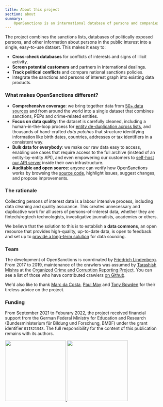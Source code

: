 ```yaml
---
title: About this project
section: about
summary:
    OpenSanctions is an international database of persons and companies of political, criminal, or economic interest. 
---
```


The project combines the sanctions lists, databases of politically exposed persons, and other information about persons in the public interest into a single, easy-to-use dataset. This makes it easy to:

* **Cross-check databases** for conflicts of interests and signs of illicit activity.
* **Screen potential customers** and partners in international dealings.
* **Track political conflicts** and compare national sanctions policies.
* Integrate the sanctions and persons of interest graph into existing data products.

### What makes OpenSanctions different?

* **Comprehensive coverage**: we bring together data from [50+ data sources](/datasets/) and from around the world into a single dataset that combines sanctions, PEPs and crime-related entities.
* **Focus on data quality**: the dataset is carefully cleaned, including a human-in-the-loop process for [entity de-duplication across lists](/articles/2021-11-11-deduplication/), and thousands of hand-crafted *data patches* that structure identifying information like birth dates, countries, addresses or tax identifiers in a consistent way.
* **Bulk data for everybody**: we make our raw data easy to access, enabling use cases that require access to the full archive (instead of an entity-by-entity API), and even empowering our customers to [self-host our API server](/docs/self-hosted/) inside their own infrastructure.
* **Auditable and open source**: anyone can verify how OpenSanctions works by browsing the [source code](https://github.com/opensanctions), highlight issues, suggest changes, and propose improvements.

### The rationale

Collecting persons of interest data is a labour intensive process, including data cleaning and quality assurance. This creates unnecessary and duplicative work for all users of persons-of-interest data, whether they are fintech/regtech technologists, investigative journalists, academics or others.

We believe that the solution to this is to establish a **data commons**, an open resource that provides high-quality, up-to-date data, is open to feedback and set up to [provide a long-term solution](/licensing/) for data sourcing.

### Team

The development of OpenSanctions is coordinated by [Friedrich Lindenberg](https://pudo.org).
From 2017 to 2019, maintenance of the crawlers was assumed by [Tarashish Mishra](https://sunu.in/) at the [Organized Crime and Corruption Reporting Project](https://occrp.org). You can
see a list of those who have contributed crawlers [on Github](https://github.com/opensanctions/opensanctions/graphs/contributors).

We'd also like to thank [Marc da Costa](https://marcdacosta.com/), [Paul May](https://twitter.com/mrpaulmay) and [Tony Bowden](https://twitter.com/tmtm) for their tireless advice on the
project.

### Funding 

From September 2021 to Feburary 2022, the project received financial support from the German Federal Ministry for Education and Research (Bundesministerium für Bildung und Forschung, BMBF) under the grant identifier ``01IS21S48``. The full responsibility for the content of this publication remains with its 
authors.

<a href="https://www.softwaresysteme.pt-dlr.de/de/software-sprint.php">
    <img src="https://assets.opensanctions.org/images/logo-bmbf.svg" width="200px" />
</a>
<a href="https://prototypefund.de/">
    <img src="https://assets.opensanctions.org/images/logo-ptf.svg" width="200px" />
</a>

